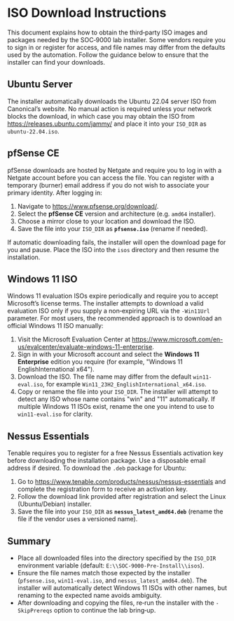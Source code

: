 # ISO Download Instructions

This document explains how to obtain the third‑party ISO images and packages
needed by the SOC‑9000 lab installer.  Some vendors require you to sign in or
register for access, and file names may differ from the defaults used by the
automation.  Follow the guidance below to ensure that the installer can find
your downloads.

## Ubuntu Server

The installer automatically downloads the Ubuntu 22.04 server ISO from
Canonical’s website.  No manual action is required unless your network blocks
the download, in which case you may obtain the ISO from
<https://releases.ubuntu.com/jammy/> and place it into your `ISO_DIR` as
`ubuntu-22.04.iso`.

## pfSense CE

pfSense downloads are hosted by Netgate and require you to log in with a
Netgate account before you can access the file.  You can register with a
temporary (burner) email address if you do not wish to associate your primary
identity.  After logging in:

1. Navigate to <https://www.pfsense.org/download/>.
2. Select the **pfSense CE** version and architecture (e.g. `amd64` installer).
3. Choose a mirror close to your location and download the ISO.
4. Save the file into your `ISO_DIR` as **`pfsense.iso`** (rename if needed).

If automatic downloading fails, the installer will open the download page for
you and pause.  Place the ISO into the `isos` directory and then resume the
installation.

## Windows 11 ISO

Windows 11 evaluation ISOs expire periodically and require you to accept
Microsoft’s license terms.  The installer attempts to download a valid
evaluation ISO only if you supply a non‑expiring URL via the `-Win11Url`
parameter.  For most users, the recommended approach is to download an
official Windows 11 ISO manually:

1. Visit the Microsoft Evaluation Center at
   <https://www.microsoft.com/en-us/evalcenter/evaluate-windows-11-enterprise>.
2. Sign in with your Microsoft account and select the **Windows 11
   Enterprise** edition you require (for example, "Windows 11 EnglishInternational x64").
3. Download the ISO.  The file name may differ from the default
   `win11-eval.iso`, for example `Win11_23H2_EnglishInternational_x64.iso`.
4. Copy or rename the file into your `ISO_DIR`.  The installer will attempt to
   detect any ISO whose name contains "win" and "11" automatically.  If
   multiple Windows 11 ISOs exist, rename the one you intend to use to
   `win11-eval.iso` for clarity.

## Nessus Essentials

Tenable requires you to register for a free Nessus Essentials activation key
before downloading the installation package.  Use a disposable email address
if desired.  To download the `.deb` package for Ubuntu:

1. Go to <https://www.tenable.com/products/nessus/nessus-essentials> and
   complete the registration form to receive an activation key.
2. Follow the download link provided after registration and select the Linux
   (Ubuntu/Debian) installer.
3. Save the file into your `ISO_DIR` as **`nessus_latest_amd64.deb`** (rename
   the file if the vendor uses a versioned name).

## Summary

- Place all downloaded files into the directory specified by the `ISO_DIR`
  environment variable (default: `E:\\SOC-9000-Pre-Install\\isos`).
- Ensure the file names match those expected by the installer (`pfsense.iso`,
  `win11-eval.iso`, and `nessus_latest_amd64.deb`).  The installer will
  automatically detect Windows 11 ISOs with other names, but renaming to the
  expected name avoids ambiguity.
- After downloading and copying the files, re‑run the installer with the
  `-SkipPrereqs` option to continue the lab bring‑up.
